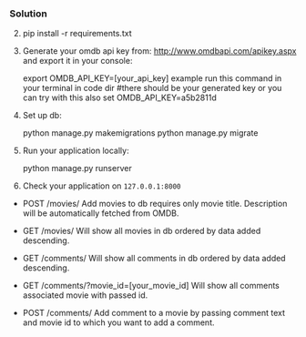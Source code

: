 ### Solution

2. pip install -r requirements.txt

3. Generate your omdb api key from: http://www.omdbapi.com/apikey.aspx and export it in your console:

    export OMDB_API_KEY=[your_api_key]
    example
    run this command in your terminal in code dir
    #there should be your generated key or you can try with this also 
    set OMDB_API_KEY=a5b2811d 


4. Set up db:

    python manage.py makemigrations
    python manage.py migrate

5. Run your application locally:

    python manage.py runserver

6. Check your application on `127.0.0.1:8000`



- POST /movies/
Add movies to db requires only movie title. Description will be automatically fetched from OMDB.

- GET /movies/
Will show all movies in db ordered by data added descending.

- GET /comments/
Will show all comments in db ordered by data added descending.

- GET /comments/?movie_id=[your_movie_id]
Will show all comments associated movie with passed id.

- POST /comments/
Add comment to a movie by passing comment text and movie id to which you want to add a comment.
